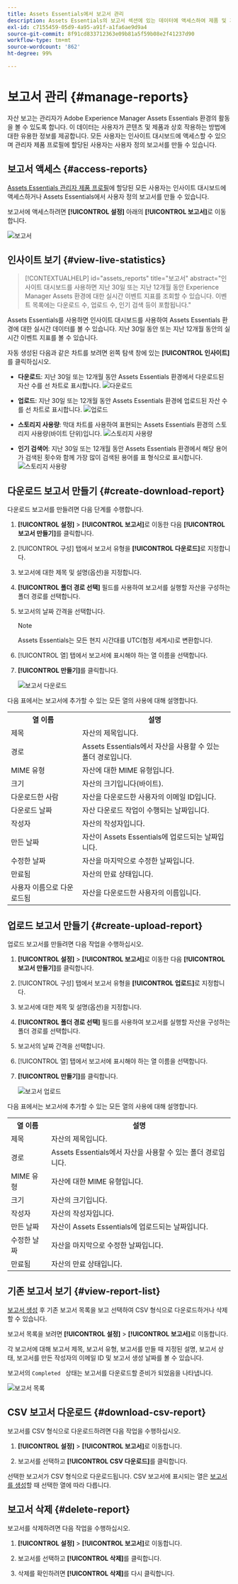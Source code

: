 ```yaml
---
title: Assets Essentials에서 보고서 관리
description: Assets Essentials의 보고서 섹션에 있는 데이터에 액세스하여 제품 및 기능 사용을 평가하고 주요 성공 지표에 대한 통찰력을 도출합니다.
exl-id: c7155459-05d9-4a95-a91f-a1fa6ae9d9a4
source-git-commit: 8f91cd833712363e09b81a5f59b08e2f41237d90
workflow-type: tm+mt
source-wordcount: '862'
ht-degree: 99%

---
```


# 보고서 관리 {#manage-reports}

자산 보고는 관리자가 Adobe Experience Manager Assets Essentials 환경의 활동을 볼 수 있도록 합니다. 이 데이터는 사용자가 콘텐츠 및 제품과 상호 작용하는 방법에 대한 유용한 정보를 제공합니다. 모든 사용자는 인사이트 대시보드에 액세스할 수 있으며 관리자 제품 프로필에 할당된 사용자는 사용자 정의 보고서를 만들 수 있습니다.

## 보고서 액세스 {#access-reports}

[Assets Essentials 관리자 제품 프로필](deploy-administer.md)에 할당된 모든 사용자는 인사이트 대시보드에 액세스하거나 Assets Essentials에서 사용자 정의 보고서를 만들 수 있습니다.

보고서에 액세스하려면 **[!UICONTROL 설정]** 아래의 **[!UICONTROL 보고서]**&#x200B;로 이동합니다.

![보고서](assets/reports.png)
<!--
In the **[!UICONTROL Reports]** screen, various components are shown in the tabular format which includes the following:

* **Title**: Title of the report
* **Type**: Determines whether the report is uploaded or downloaded to the repository
* **Description**: Provide details of the report that was given during uploading/downloading the report
* **Status**: Determines whether the report is completed, under progress, or deleted.
* **Author**: Provides email of the author who has uploaded/downloaded the report.
* **Created**: Gives information of the date when the report was generated.
-->

## 인사이트 보기 {#view-live-statistics}

>[!CONTEXTUALHELP]
>id="assets_reports"
>title="보고서"
>abstract="인사이트 대시보드를 사용하면 지난 30일 또는 지난 12개월 동안 Experience Manager Assets 환경에 대한 실시간 이벤트 지표를 조회할 수 있습니다. 이벤트 목록에는 다운로드 수, 업로드 수, 인기 검색 등이 포함됩니다."

Assets Essentials를 사용하면 인사이트 대시보드를 사용하여 Assets Essentials 환경에 대한 실시간 데이터를 볼 수 있습니다. 지난 30일 동안 또는 지난 12개월 동안의 실시간 이벤트 지표를 볼 수 있습니다.

<!--![Toolbar options when you select an asset](assets/assets-essentials-live-statistics.png)-->

자동 생성된 다음과 같은 차트를 보려면 왼쪽 탐색 창에 있는 **[!UICONTROL 인사이트]**&#x200B;를 클릭하십시오.

* **다운로드**: 지난 30일 또는 12개월 동안 Assets Essentials 환경에서 다운로드된 자산 수를 선 차트로 표시합니다.
  ![다운로드](/help/using/assets/insights-downloads2341.svg)

* **업로드**: 지난 30일 또는 12개월 동안 Assets Essentials 환경에 업로드된 자산 수를 선 차트로 표시합니다.
  ![업로드](/help/using/assets/insights-uplods2.svg)

<!--* **Asset Count by Size**: The division of count of assets based on their range of various sizes from 0 MB to 100 GB.-->

* **스토리지 사용량**: 막대 차트를 사용하여 표현되는 Assets Essentials 환경의 스토리지 사용량(바이트 단위)입니다.
  ![스토리지 사용량](/help/using/assets/insights-storage-usage1.svg)
  <!--* **Delivery**: The graph depicts the count of assets as the delivery dates.-->

<!--* **Asset Count by Asset Type**: Represents count of various MIME types of the available assets. For example, application/zip, image/png, video/mp4, application/postscripte.-->

* **인기 검색어**: 지난 30일 또는 12개월 동안 Assets Essentials 환경에서 해당 용어가 검색된 횟수와 함께 가장 많이 검색된 용어를 표 형식으로 표시합니다.
  ![스토리지 사용량](/help/using/assets/insights-top-search.svg)

  <!--
   ![Insights](assets/insights1.png)
   ![Insights](assets/insights2.png)
   -->

## 다운로드 보고서 만들기 {#create-download-report}

다운로드 보고서를 만들려면 다음 단계를 수행합니다.

1. **[!UICONTROL 설정]** > **[!UICONTROL 보고서]**&#x200B;로 이동한 다음 **[!UICONTROL 보고서 만들기]**&#x200B;를 클릭합니다.

1. [!UICONTROL 구성] 탭에서 보고서 유형을 **[!UICONTROL 다운로드]**&#x200B;로 지정합니다.

1. 보고서에 대한 제목 및 설명(옵션)을 지정합니다.

1. **[!UICONTROL 폴더 경로 선택]** 필드를 사용하여 보고서를 실행할 자산을 구성하는 폴더 경로를 선택합니다.

1. 보고서의 날짜 간격을 선택합니다.

   >[!NOTE]
   >
   > Assets Essentials는 모든 현지 시간대를 UTC(협정 세계시)로 변환합니다.

1. [!UICONTROL 열] 탭에서 보고서에 표시해야 하는 열 이름을 선택합니다.

1. **[!UICONTROL 만들기]**&#x200B;를 클릭합니다.

   ![보고서 다운로드](assets/download-reports-config.png)

다음 표에서는 보고서에 추가할 수 있는 모든 열의 사용에 대해 설명합니다.

<table>
    <tbody>
     <tr>
      <th><strong>열 이름</strong></th>
      <th><strong>설명</strong></th>
     </tr>
     <tr>
      <td>제목</td>
      <td>자산의 제목입니다.</td>
     </tr>
     <tr>
      <td>경로</td>
      <td>Assets Essentials에서 자산을 사용할 수 있는 폴더 경로입니다.</td>
     </tr>
     <tr>
      <td>MIME 유형</td>
      <td>자산에 대한 MIME 유형입니다.</td>
     </tr>
     <tr>
      <td>크기</td>
      <td>자산의 크기입니다(바이트).</td>
     </tr>
     <tr>
      <td>다운로드한 사람</td>
      <td>자산을 다운로드한 사용자의 이메일 ID입니다.</td>
     </tr>
     <tr>
      <td>다운로드 날짜</td>
      <td>자산 다운로드 작업이 수행되는 날짜입니다.</td>
     </tr>
     <tr>
      <td>작성자</td>
      <td>자산의 작성자입니다.</td>
     </tr>
     <tr>
      <td>만든 날짜</td>
      <td>자산이 Assets Essentials에 업로드되는 날짜입니다.</td>
     </tr>
     <tr>
      <td>수정한 날짜</td>
      <td>자산을 마지막으로 수정한 날짜입니다.</td>
     </tr>
     <tr>
      <td>만료됨</td>
      <td>자산의 만료 상태입니다.</td>
     </tr>
     <tr>
      <td>사용자 이름으로 다운로드됨</td>
      <td>자산을 다운로드한 사용자의 이름입니다.</td>
     </tr>           
    </tbody>
   </table>

## 업로드 보고서 만들기 {#create-upload-report}

업로드 보고서를 만들려면 다음 작업을 수행하십시오.

1. **[!UICONTROL 설정]** > **[!UICONTROL 보고서]**&#x200B;로 이동한 다음 **[!UICONTROL 보고서 만들기]**&#x200B;를 클릭합니다.

1. [!UICONTROL 구성] 탭에서 보고서 유형을 **[!UICONTROL 업로드]**&#x200B;로 지정합니다.

1. 보고서에 대한 제목 및 설명(옵션)을 지정합니다.

1. **[!UICONTROL 폴더 경로 선택]** 필드를 사용하여 보고서를 실행할 자산을 구성하는 폴더 경로를 선택합니다.

1. 보고서의 날짜 간격을 선택합니다.

1. [!UICONTROL 열] 탭에서 보고서에 표시해야 하는 열 이름을 선택합니다.

1. **[!UICONTROL 만들기]**&#x200B;를 클릭합니다.

   ![보고서 업로드](assets/upload-reports-config.png)

다음 표에서는 보고서에 추가할 수 있는 모든 열의 사용에 대해 설명합니다.

<table>
    <tbody>
     <tr>
      <th><strong>열 이름</strong></th>
      <th><strong>설명</strong></th>
     </tr>
     <tr>
      <td>제목</td>
      <td>자산의 제목입니다.</td>
     </tr>
     <tr>
      <td>경로</td>
      <td>Assets Essentials에서 자산을 사용할 수 있는 폴더 경로입니다.</td>
     </tr>
     <tr>
      <td>MIME 유형</td>
      <td>자산에 대한 MIME 유형입니다.</td>
     </tr>
     <tr>
      <td>크기</td>
      <td>자산의 크기입니다.</td>
     </tr>
     <tr>
      <td>작성자</td>
      <td>자산의 작성자입니다.</td>
     </tr>
     <tr>
      <td>만든 날짜</td>
      <td>자산이 Assets Essentials에 업로드되는 날짜입니다.</td>
     </tr>
     <tr>
      <td>수정한 날짜</td>
      <td>자산을 마지막으로 수정한 날짜입니다.</td>
     </tr>
     <tr>
      <td>만료됨</td>
      <td>자산의 만료 상태입니다.</td>
     </tr>              
    </tbody>
   </table>

## 기존 보고서 보기 {#view-report-list}

[보고서 생성](#create-download-report) 후 기존 보고서 목록을 보고 선택하여 CSV 형식으로 다운로드하거나 삭제할 수 있습니다.

보고서 목록을 보려면 **[!UICONTROL 설정]** > **[!UICONTROL 보고서]**&#x200B;로 이동합니다.

각 보고서에 대해 보고서 제목, 보고서 유형, 보고서를 만들 때 지정된 설명, 보고서 상태, 보고서를 만든 작성자의 이메일 ID 및 보고서 생성 날짜를 볼 수 있습니다.

보고서의 `Completed ` 상태는 보고서를 다운로드할 준비가 되었음을 나타냅니다.

![보고서 목록](assets/list-of-reports.png)


## CSV 보고서 다운로드 {#download-csv-report}

보고서를 CSV 형식으로 다운로드하려면 다음 작업을 수행하십시오.

1. **[!UICONTROL 설정]** > **[!UICONTROL 보고서]**&#x200B;로 이동합니다.

1. 보고서를 선택하고 **[!UICONTROL CSV 다운로드]**&#x200B;를 클릭합니다.

선택한 보고서가 CSV 형식으로 다운로드됩니다. CSV 보고서에 표시되는 열은 [보고서를 생성](#create-download-report)할 때 선택한 열에 따라 다릅니다.

## 보고서 삭제 {#delete-report}

보고서를 삭제하려면 다음 작업을 수행하십시오.

1. **[!UICONTROL 설정]** > **[!UICONTROL 보고서]**&#x200B;로 이동합니다.

1. 보고서를 선택하고 **[!UICONTROL 삭제]**&#x200B;를 클릭합니다.

1. 삭제를 확인하려면 **[!UICONTROL 삭제]**&#x200B;를 다시 클릭합니다.
